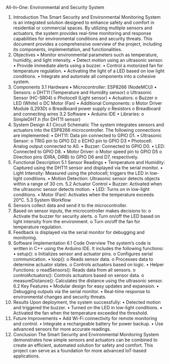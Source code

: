 All-In-One: Environmental and Security System

1. Introduction
The Smart Security and Environmental Monitoring System is an integrated solution designed to enhance safety and comfort in residential or commercial spaces. By utilizing multiple sensors and actuators, the system provides real-time monitoring and response capabilities for environmental conditions and security threats. This document provides a comprehensive overview of the project, including its components, implementation, and functionalities.
2. Objectives
•	Monitor environmental parameters such as temperature, humidity, and light intensity.
•	Detect motion using an ultrasonic sensor.
•	Provide immediate alerts using a buzzer.
•	Control a motorized fan for temperature regulation.
•	Activating the light of a LED based on low light conditions.
•	Integrate and automate all components into a cohesive system.
3. Components
3.1 Hardware
•	Microcontroller: ESP8266 (NodeMCU)
•	Sensors:
o	DHT11 (Temperature and Humidity sensor)
o	Ultrasonic Sensor (HC-SR04)
o	Photocell (Light sensor)
•	Actuators:
o	Buzzer
o	LED (White)
o	DC Motor (Fan)
•	Additional Components:
o	Motor Driver Module (L293D)
o	Breadboard power supply
o	Resistors 
o	Breadboard and connecting wires
3.2 Software
•	Arduino IDE
•	Libraries:
o	SimpleDHT.h (for DHT11 sensor)
4. System Design
4.1 Circuit Schematic
The system integrates sensors and actuators into the ESP8266 microcontroller. The following connections are implemented:
•	DHT11: Data pin connected to GPIO D1.
•	Ultrasonic Sensor:
o	TRIG pin to GPIO D2
o	ECHO pin to GPIO D3
•	Photocell: Analog output connected to A0.
•	Buzzer: Connected to GPIO D0.
•	LED: Connected to GPIO D8.
•	Motor Driver:
o	Motor speed pin to GPIO D5
o	Direction pins (DIRA, DIRB) to GPIO D6 and D7, respectively.
5. Functional Description
5.1 Sensor Readings
•	Temperature and Humidity: Captured using the DHT11 sensor and displayed via the serial monitor.
•	Light Intensity: Measured using the photocell; triggers the LED in low-light conditions.
•	Motion Detection: Ultrasonic sensor detects objects within a range of 30 cm.
5.2 Actuator Control
•	Buzzer: Activated when the ultrasonic sensor detects motion.
•	LED: Turns on in low-light conditions.
•	Motor (Fan): Activates when the temperature exceeds 20°C.
5.3 System Workflow
1.	Sensors collect data and send it to the microcontroller.
2.	Based on sensor inputs, the microcontroller makes decisions to:
o	Activate the buzzer for security alerts.
o	Turn on/off the LED based on light intensity from the environment.
o	Turn on/off the fan for temperature regulation.
3.	Feedback is displayed via the serial monitor for debugging and monitoring.
6. Software Implementation
6.1 Code Overview
The system’s code is written in C++ using the Arduino IDE. It includes the following functions:
•	setup():
o	Initializes sensor and actuator pins.
o	Configures serial communication.
•	loop():
o	Reads sensor data.
o	Processes data to determine actuator states.
o	Controls actuators based on logic.
•	Helper Functions:
o	readSensors(): Reads data from all sensors.
o	controlActuators(): Controls actuators based on sensor data.
o	measureDistance(): Calculates the distance using the ultrasonic sensor.
6.2 Key Features
•	Modular design for easy updates and expansion.
•	Debugging outputs via the serial monitor.
•	Real-time response to environmental changes and security threats.
7. Results
Upon deployment, the system successfully:
•	Detected motion and triggered the buzzer.
•	Turned on the LED in low-light conditions.
•	Activated the fan when the temperature exceeded the threshold.
8. Future Improvements
•	Add Wi-Fi connectivity for remote monitoring and control.
•	Integrate a rechargeable battery for power backup.
•	Use advanced sensors for more accurate readings.
9. Conclusion
The Smart Security and Environmental Monitoring System demonstrates how simple sensors and actuators can be combined to create an efficient, automated solution for safety and comfort. This project can serve as a foundation for more advanced IoT-based applications.


